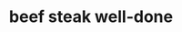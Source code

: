 ---
layout: guide
path: beef-steak-well-done
title: beef steak well-done
type: beef
food: steak
doneness: well-done
temp_c: 70
temp_f: 158
minimum: 1
best: 1.5
maximum: 3
---